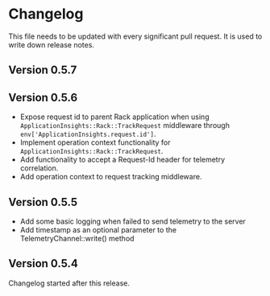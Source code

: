 # Changelog

This file needs to be updated with every significant pull request. It is used to write down release notes.

## Version 0.5.7

## Version 0.5.6
* Expose request id to parent Rack application when using `ApplicationInsights::Rack::TrackRequest` middleware through `env['ApplicationInsights.request.id']`.
* Implement operation context functionality for `ApplicationInsights::Rack::TrackRequest`.
* Add functionality to accept a Request-Id header for telemetry correlation.
* Add operation context to request tracking middleware.

## Version 0.5.5
* Add some basic logging when failed to send telemetry to the server
* Add timestamp as an optional parameter to the TelemetryChannel::write() method

## Version 0.5.4

Changelog started after this release. 
